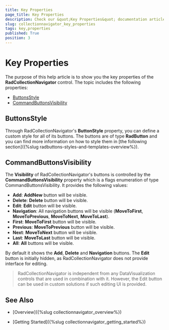 ```yaml
---
title: Key Properties
page_title: Key Properties
description: Check our &quot;Key Properties&quot; documentation article for the RadCollectionNavigator WPF control.
slug: collectionnavigator_key_properties
tags: key,properties
published: True
position: 3
---
```


# Key Properties

The purpose of this help article is to show you the key properties of the __RadCollectionNavigator__ control. The topic includes the following properties:

* [ButtonsStyle](#buttonsstyle)
* [CommandButtonsVisibility](#commandbuttonsvisibility)

## ButtonsStyle

Through RadCollectionNavigator's **ButtonStyle** property, you can define a custom style for all of its buttons. The buttons are of type **RadButton** and you can find more information on how to style them in [the following section]({%slug radbuttons-styles-and-templates-overview%}).

## CommandButtonsVisibility

The **Visibility** of RadCollectionNavigator's buttons is controlled by the **CommandButtonsVisibility** property which is a flags enumeration of type CommandButtonsVisibility. It provides the following values:

* **Add**: **AddNew** button will be visible.
* **Delete**: **Delete** button will be visible.
* **Edit**: **Edit** button will be visible.
* **Navigation**: All navigation buttons will be visible (**MoveToFirst**, **MoveToPrevious**, **MoveToNext**, **MoveToLast**).
* **First**: **MoveToFirst** button will be visible.
* **Previous**: **MoveToPrevious** button will be visible.
* **Next**: **MoveToNext** button will be visible.
* **Last**: **MoveToLast** button will be visible.
* **All**: **All** buttons will be visible.

By default it shows the **Add**, **Delete** and **Navigation** buttons. The **Edit** button is initially hidden, as RadCollectionNavigator does not provide interface for editing.

>RadCollectionNavigator is independent from any DataVisualization controls that are used in combination with it. However, the Edit button can be used in custom solutions if such editing UI is provided.

## See Also

 * [Overview]({%slug collectionnavigator_overview%})
 
 * [Getting Started]({%slug collectionnavigator_getting_started%})